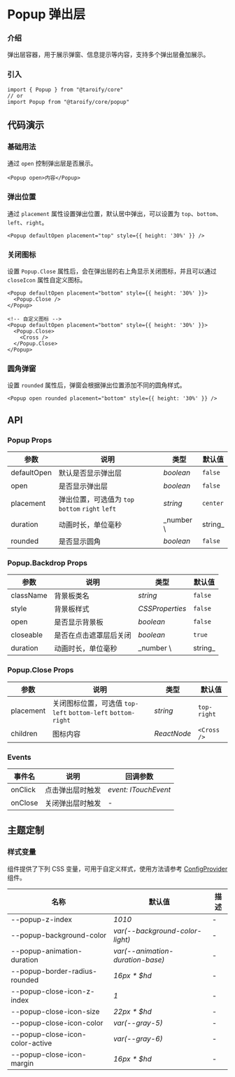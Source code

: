 # Popup 弹出层

### 介绍

弹出层容器，用于展示弹窗、信息提示等内容，支持多个弹出层叠加展示。

### 引入

```tsx
import { Popup } from "@taroify/core"
// or
import Popup from "@taroify/core/popup"
```

## 代码演示

### 基础用法

通过 `open` 控制弹出层是否展示。

```tsx
<Popup open>内容</Popup>
```

### 弹出位置

通过 `placement` 属性设置弹出位置，默认居中弹出，可以设置为 `top`、`bottom`、`left`、`right`。

```tsx
<Popup defaultOpen placement="top" style={{ height: '30%' }} />
```

### 关闭图标

设置 `Popup.Close` 属性后，会在弹出层的右上角显示关闭图标，并且可以通过 `closeIcon` 属性自定义图标。

```tsx
<Popup defaultOpen placement="bottom" style={{ height: '30%' }}>
  <Popup.Close />
</Popup>

<!-- 自定义图标 -->
<Popup defaultOpen placement="bottom" style={{ height: '30%' }}>
  <Popup.Close>
    <Cross />
  </Popup.Close>
</Popup>
```

### 圆角弹窗

设置 `rounded` 属性后，弹窗会根据弹出位置添加不同的圆角样式。

```tsx
<Popup open rounded placement="bottom" style={{ height: '30%' }} />
```

## API

### Popup Props

| 参数          | 说明                                      | 类型        | 默认值      |
|-------------|-----------------------------------------|-----------|----------|
| defaultOpen | 默认是否显示弹出层                               | _boolean_ | `false`  |
| open        | 是否显示弹出层                                 | _boolean_ | `false`  |
| placement   | 弹出位置，可选值为 `top` `bottom` `right` `left` | _string_  | `center` |
| duration    | 动画时长，单位毫秒                               | _number \ | string_  | `300` |
| rounded     | 是否显示圆角                                  | _boolean_ | `false`  |

### Popup.Backdrop Props

| 参数        | 说明          | 类型              | 默认值     |
|-----------|-------------|-----------------|---------|
| className | 背景板类名       | _string_        | `false` |
| style     | 背景板样式       | _CSSProperties_ | `false` |
| open      | 是否显示背景板     | _boolean_       | `false` |
| closeable | 是否在点击遮罩层后关闭 | _boolean_       | `true`  |
| duration  | 动画时长，单位毫秒   | _number \       | string_ | `300` |

### Popup.Close Props

| 参数        | 说明                                                 | 类型          | 默认值         |
|-----------|----------------------------------------------------|-------------|-------------|
| placement | 关闭图标位置，可选值 `top-left` `bottom-left` `bottom-right` | _string_    | `top-right` |
| children  | 图标内容                                               | _ReactNode_ | `<Cross />` |

### Events

| 事件名     | 说明       | 回调参数                 |
|---------|----------|----------------------|
| onClick | 点击弹出层时触发 | _event: ITouchEvent_ |
| onClose | 关闭弹出层时触发 | -                    |

## 主题定制

### 样式变量

组件提供了下列 CSS 变量，可用于自定义样式，使用方法请参考 [ConfigProvider](/components/config-provider/) 组件。

| 名称                              | 默认值                              | 描述  |
|---------------------------------|----------------------------------|-----|
| --popup-z-index                 | _1010_                           | -   |
| --popup-background-color        | _var(--background-color-light)_  | -   |
| --popup-animation-duration      | _var(--animation-duration-base)_ | -   |
| --popup-border-radius-rounded   | _16px * $hd_                     | -   |
| --popup-close-icon-z-index      | _1_                              | -   |
| --popup-close-icon-size         | _22px * $hd_                     | -   |
| --popup-close-icon-color        | _var(--gray-5)_                  | -   |
| --popup-close-icon-color-active | _var(--gray-6)_                  | -   |
| --popup-close-icon-margin       | _16px * $hd_                     | -   |
